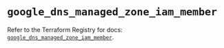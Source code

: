 # `google_dns_managed_zone_iam_member`

Refer to the Terraform Registry for docs: [`google_dns_managed_zone_iam_member`](https://registry.terraform.io/providers/hashicorp/google-beta/6.39.0/docs/resources/google_dns_managed_zone_iam_member).

